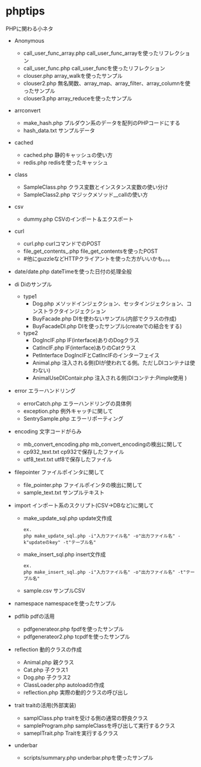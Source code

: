 # phptips

PHPに関わる小ネタ

- Anonymous
    - call_user_func_array.php call_user_func_arrayを使ったリフレクション
    - call_user_func.php call_user_funcを使ったリフレクション
    - clouser.php  array_walkを使ったサンプル
    - clouser2.php 無名関数、array_map、array_filter、array_columnを使ったサンプル
    - clouser3.php array_reduceを使ったサンプル

- arrconvert
    - make_hash.php プルダウン系のデータを配列のPHPコードにする
    - hash_data.txt サンプルデータ

- cached
    - cached.php 静的キャッシュの使い方
    - redis.php redisを使ったキャッシュ

- class
    - SampleClass.php クラス変数とインスタンス変数の使い分け
    - SampleClass2.php マジックメソッド__callの使い方

- csv
    - dummy.php CSVのインポート＆エクスポート


- curl
    - curl.php curlコマンドでのPOST
    - file_get_contents_.php file_get_contentsを使ったPOST
    - #他にguzzleなどHTTPクライアントを使った方がいいかも。。。


- date/date.php dateTimeを使った日付の処理全般

- di Diのサンプル
    - type1
        - Dog.php メソッドインジェクション、セッタインジェクション、コンストラクタインジェクション
        - BuyFacade.php   DIを使わないサンプル(内部でクラスの作成)
        - BuyFacadeDI.php DIを使ったサンプル(createでの結合をする)
    - type2
        - DogIncIF.php IF(interface)ありのDogクラス
        - CatIncIF.php IF(interface)ありのCatクラス
        - PetInterface DogIncIFとCatIncIFのインターフェイス
        - Animal.php 注入される側(DIが使われてる側。ただしDIコンテナは使わない)
        - AnimalUseDIContair.php 注入される側(DIコンテナ:Pimple使用 )


- error エラーハンドリング
    - errorCatch.php エラーハンドリングの具体例
    - exception.php 例外キャッチに関して
    - SentrySample.php エラーリポーティング

- encoding 文字コードがらみ
    - mb_convert_encoding.php mb_convert_encodingの検出に関して
    - cp932_text.txt cp932で保存したファイル
    - utf8_text.txt utf8で保存したファイル

- filepointer ファイルポインタに関して
    - file_pointer.php ファイルポインタの検出に関して
    - sample_text.txt サンプルテキスト

- import インポート系のスクリプト(CSV→DBなど)に関して
    - make_update_sql.php update文作成
        ```
        ex.
        php make_update_sql.php -i"入力ファイル名" -o"出力ファイル名" -k"updateのkey" -t"テーブル名"
        ```
    - make_insert_sql.php insert文作成
        ```
        ex.
        php make_insert_sql.php -i"入力ファイル名" -o"出力ファイル名" -t"テーブル名"
        ```        
    - sample.csv サンプルCSV

- namespace namespaceを使ったサンプル

- pdflib pdfの活用   
    - pdfgenerateor.php fpdfを使ったサンプル
    - pdfgenerateor2.php tcpdfを使ったサンプル

- reflection 動的クラスの作成
    - Animal.php 親クラス
    - Cat.php 子クラス1
    - Dog.php 子クラス2
    - ClassLoader.php autoloadの作成
    - reflection.php 実際の動的クラスの呼び出し

- trait traitの活用(外部実装)
    - samplClass.php traitを受ける側の通常の野良クラス
    - sampleProgram.php sampleClassを呼び出して実行するクラス
    - sameplTrait.php Traitを実行するクラス

- underbar
    - scripts/summary.php underbar.phpを使ったサンプル
